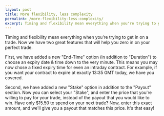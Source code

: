 ```yaml
---
layout: post
title: More flexibility, less complexity
permalink: /more-flexibility-less-complexity/
excerpt: Timing and flexibility mean everything when you're trying to get in on a trade. Now we have two great features that will help you zero in on your perfect trade.
---
```


Timing and flexibility mean everything when you're trying to get in on a trade. Now we have two great features that will help you zero in on your perfect trade.

First, we have added a new "End-Time" option (in addition to "Duration") to choose an expiry date & time down to the very minute. This means you may now chose a fixed expiry time for even an intraday contract. For example, if you want your contract to expire at exactly 13:35 GMT today, we have you covered.

Second, we have added a new "Stake" option in addition to the "Payout" section. Now you can select your "Stake", and enter the price that you're willing to pay for your trade, instead of the payout that you would like to win. Have only $15.50 to spend on your next trade? Now, enter this exact amount, and we'll give you a payout that matches this price. It's that easy!
